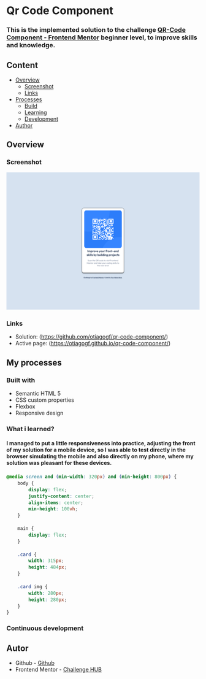 # Qr Code Component 

### This is the implemented solution to the challenge [QR-Code Component - Frontend Mentor](https://www.frontendmentor.io/challenges/qr-code-component-iux_sIO_H) beginner level, to improve skills and knowledge.

## Content
- [Overview](#overview)
    - [Screenshot](#screenshot)
    - [Links](#links)
- [Processes](#my-process)
    - [Build](#built-with)
    - [Learning](#what-i-learning)
    - [Development](#development-continuos)
- [Author](#author)

## Overview

### Screenshot
<img src="/Desktop_version.png">

### Links
- Solution: (https://github.com/otiagogf/qr-code-component/)
- Active page: (https://otiagogf.github.io/qr-code-component/)

## My processes

### Built with 
- Semantic HTML 5
- CSS custom properties
- Flexbox
- Responsive design

### What i learned?

#### I managed to put a little responsiveness into practice, adjusting the front of my solution for a mobile device, so I was able to test directly in the browser simulating the mobile and also directly on my phone, where my solution was pleasant for these devices.

```css 
@media screen and (min-width: 320px) and (min-height: 800px) {
    body {
        display: flex;
        justify-content: center;
        align-items: center;
        min-height: 100vh;
    }

    main {
        display: flex;
    }

    .card {
        width: 315px;
        height: 484px;
    }

    .card img {
        width: 280px;
        height: 280px;
    }
}
```

### Continuous development

## Autor 
- Github - [Github](https://github.com/otiagogf)
- Frontend Mentor - [Challenge HUB](https://www.frontendmentor.io/challenges/qr-code-component-iux_sIO_H)